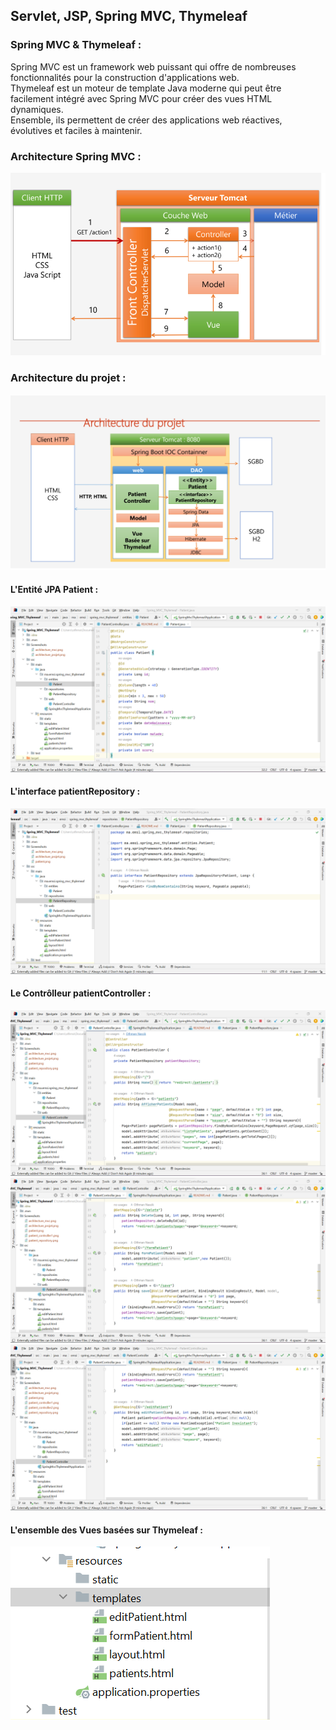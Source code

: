 <h2>Servlet, JSP, Spring MVC, Thymeleaf</h2>
<h3>Spring MVC & Thymeleaf :</h3>

<p>Spring MVC est un framework web puissant qui offre de nombreuses fonctionnalités pour la construction d'applications web.<br>
Thymeleaf est un moteur de template Java moderne qui peut être facilement intégré avec Spring MVC pour créer des vues HTML dynamiques.  <br>
Ensemble, ils permettent de créer des applications web réactives, évolutives et faciles à maintenir.</p>

<h3>Architecture Spring MVC :</h3>
<img src="Screenshots/architecture_mvc.png" alt="">

<h3>Architecture du projet :</h3>
<img src="Screenshots/architecture_projet.png" alt="">

<h4>L'Entité JPA Patient :</h4>
<img src="Screenshots/patient.png" alt="">

<h4>L'interface patientRepository :</h4>
<img src="Screenshots/patient_repository.png" alt="">

<h4>Le Contrôlleur patientController :</h4>
<img src="Screenshots/patient_controller1.png" alt="">
<img src="Screenshots/patient_controller2.png" alt="">
<img src="Screenshots/patient_controller3.png" alt="">

<h4>L'ensemble des Vues basées sur Thymeleaf :</h4>
<img src="Screenshots/views.png" alt="">


